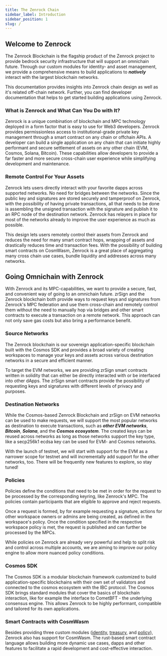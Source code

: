 ```yaml
---
title: The Zenrock Chain
sidebar_label: Introduction
sidebar_position: 1
slug: /
---
```


## Welcome to Zenrock

The Zenrock Blockchain is the flagship product of the Zenrock project to provide bedrock security infrastructure that will support an omnichain future. Through our custom modules for identity- and asset management, we provide a comprehensive means to build applications to **_natively_** interact with the largest blockchain networks.

This documentation provides insights into Zenrock chain design as well as it's related off-chain network. Further, you can find developer documentation that helps to get started building applications using Zenrock.

### What is Zenrock and What Can You Do with It?

Zenrock is a unique combination of blockchain and MPC technology deployed in a form factor that is easy to use for Web3 developers. Zenrock provides permissionless access to institutional-grade private key management through a smart contract on any chain or offchain APIs. A developer can build a single application on any chain that can initiate highly performant and secure settlement of assets on any other chain (EVM, Cosmos, Solana, Bitcoin). These capabilities allow developers to provide a far faster and more secure cross-chain user experience while simplifying development and maintenance.

### Remote Control For Your Assets

Zenrock lets users directly interact with your favorite dapps across supported networks.
No need for bridges between the networks. Since the public key and signatures are stored
securely and tamperproof on Zenrock, with the possibility of having private transactions,
all that needs to be done is assembling the unsigned transaction with the signature and
publish it to an RPC node of the destination network. Zenrock has relayers in place for
most of the networks already to improve the user experience as much as possible.

This design lets users remotely control their assets from Zenrock and reduces
the need for many smart contract hops, wrapping of assets and drastically reduces time and
transaction fees. With the possibility of building smart contracts on CosmWasm, Zenrock
is a great place of aggregating many cross chain use cases, bundle liquidity and addresses
across many networks.

## Going Omnichain with Zenrock

With Zenrock and its MPC-capabilities, we want to provide a secure, fast, and convenient way of going to an omnichain future.
zrSign and the Zenrock blockchain both provide ways to request keys and signatures from Zenrock's MPC federation and use them cross-chain and remotely control them without the need to manually hop via bridges and other smart contracts to execute a transaction on a remote network.
This approach can not only save gas costs but also bring a performance benefit. 

### Source Networks

The Zenrock blockchain is our sovereign application-specific blockchain built with the Cosmos SDK and provides a broad variety of creating workspaces to manage your keys and assets across various destination networks in a secure and efficient manner. 

To target the EVM networks, we are providing zrSign smart contracts written in solidity that can either be directly interacted with or be interfaced into other dApps. The zrSign smart contracts provide the possibility of requesting keys and signatures with different levels of privacy and purposes. 

### Destination Networks

While the Cosmos-based Zenrock Blockchain and zrSign on EVM networks can be used to make requests, we will support the most popular networks as destination to execute transactions, such as ***other EVM networks***, ***Bitcoin***, ***Solana***, and the ***Cosmos ecosystem***. The created keys can be reused across networks as long as those networks support the key type, like a secp256k1 ecdsa key can be used for EVM- and Cosmos networks. 

With the launch of testnet, we will start with support for the EVM as a narrower scope for testnet and will incrementally add support for the other networks, too. There will be frequently new features to explore, so stay tuned!

### Policies

Policies define the conditions that need to be met in order for the request to be processed
by the corresponding keyring, like Zenrock's MPC. The policies contain participants that
are eligible to approve and reject requests.

Once a request is formed, by for example requesting a signature, actions for other workspace
owners or admins are being created, as defined in the workspace's policy. Once the condition
specified in the respective workspace policy is met, the request is published and can further
be processed by the MPCs.

While policies on Zenrock are already very powerful and help to split risk and control across
multiple accounts, we are aiming to improve our policy engine to allow more nuanced policy
conditions.

### Cosmos SDK

The Cosmos SDK is a modular blockchain framework customized to build application-specific
blockchains with their own set of validators and connected to the cosmos ecosystem with
the IBC protocol. The Cosmos SDK brings standard modules that cover the basics of blockchain
interaction, like for example the interface to CometBFT - the underlying consensus engine.
This allows Zenrock to be highly performant, compatible and tailored for its own applications.

### Smart Contracts with CosmWasm

Besides providing three custom modules ([identity](./zenrock/identity.md), [treasury](./zenrock/treasury.md),
and [policy](./zenrock/policy.md)), Zenrock also has support for CosmWasm. The rust-based
smart contract language allows building more dynamic use cases, dapps and other features
to facilitate a rapid development and cost-effective interaction.
